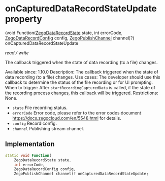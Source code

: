 


# onCapturedDataRecordStateUpdate property







(void Function([ZegoDataRecordState](../../zego_uikit_prebuilt_live_audio_room/ZegoDataRecordState.md) state, int errorCode, [ZegoDataRecordConfig](../../zego_uikit_prebuilt_live_audio_room/ZegoDataRecordConfig-class.md) config, [ZegoPublishChannel](../../zego_uikit_prebuilt_live_audio_room/ZegoPublishChannel.md) channel)?) onCapturedDataRecordStateUpdate
  
_<span class="feature">read / write</span>_



<p>The callback triggered when the state of data recording (to a file) changes.</p>
<p>Available since: 1.10.0
Description: The callback triggered when the state of data recording (to a file) changes.
Use cases: The developer should use this callback to determine the status of the file recording or for UI prompting.
When to trigger: After <code>startRecordingCapturedData</code> is called, if the state of the recording process changes, this callback will be triggered.
Restrictions: None.</p>
<ul>
<li><code>state</code> File recording status.</li>
<li><code>errorCode</code> Error code, please refer to the error codes document <a href="https://docs.zegocloud.com/en/5548.html">https://docs.zegocloud.com/en/5548.html</a> for details.</li>
<li><code>config</code> Record config.</li>
<li><code>channel</code> Publishing stream channel.</li>
</ul>



## Implementation

```dart
static void Function(
    ZegoDataRecordState state,
    int errorCode,
    ZegoDataRecordConfig config,
    ZegoPublishChannel channel)? onCapturedDataRecordStateUpdate;
```







